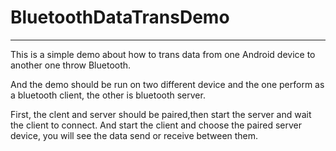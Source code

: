 # BluetoothDataTransDemo

---

This is a simple demo about how to trans data from one Android device to another one throw Bluetooth.   

And the demo should be run on two different device and the one perform as a bluetooth client, the other is bluetooth server.

First, the clent and server should be paired,then start the server and wait the client to connect. And start the client and choose the paired server device, you will see the data send or receive between them.  